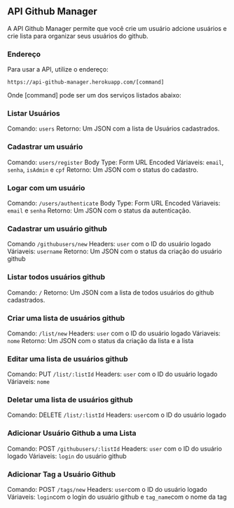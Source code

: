 ## API Github Manager

A API Github Manager permite que você crie um  usuário adcione usuários e crie lista para organizar seus usuários do github.

### Endereço

Para usar a API, utilize o endereço:

`https://api-github-manager.herokuapp.com/[command]`

Onde [command] pode ser um dos serviços listados abaixo:

### Listar Usuários

Comando: `users`
Retorno: Um JSON com a lista de Usuários cadastrados.

### Cadastrar um usuário

Comando: `users/register`
Body Type: Form URL Encoded
Váriaveis: `email`, `senha`, `isAdmin` e `cpf`
Retorno: Um JSON com o status do cadastro.

### Logar com um usuário

Comando: `/users/authenticate`
Body Type: Form URL Encoded
Váriaveis: `email` e `senha`
Retorno: Um JSON com o status da autenticação.

### Cadastrar um usuário github
Comando `/githubusers/new`
Headers: `user` com o ID do usuário logado
Váriaveis: `username`
Retorno: Um JSON com o status da criação do usuário github

### Listar todos usuários github
Comando: `/`
Retorno: Um JSON com a lista de todos usuários do github cadastrados.

### Criar uma lista de usuários github
Comando: `/list/new`
Headers: `user` com o ID do usuário logado
Váriaveis: `nome`
Retorno: Um JSON com o status da criação da lista e a lista

### Editar uma lista de usuários github
Comando: PUT `/list/:listId`
Headers: `user` com o ID do usuário logado
Váriaveis: `nome`

### Deletar uma lista de usuários github
Comando: DELETE `/list/:listId`
Headers: `user`com o ID do usuário logado

### Adicionar Usuário Github a uma Lista
Comando: POST `/githubusers/:listId`
Headers: `user` com o ID do usuário logado
Váriaveis: `login` do usuário github

### Adicionar Tag a Usuário Github
Comando: POST `/tags/new`
Headers: `user`com o ID do usuário logado
Váriaveis: `login`com o login do usuário github e `tag_name`com o nome da tag